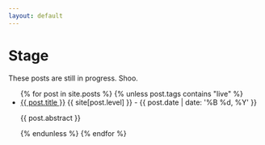 ```yaml
---
layout: default
---
```


# Stage

These posts are still in progress.
Shoo.

<ul>
   {% for post in site.posts %}
      {% unless post.tags contains "live" %}
         <li>
            <a href="{{ post.url }}">{{ post.title }}</a> {{ site[post.level] }} - {{ post.date | date: '%B %d, %Y' }}
            <p>{{ post.abstract }}</p>
         </li>
      {% endunless %}
   {% endfor %}
</ul>

